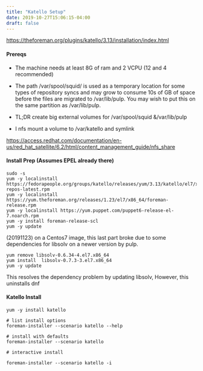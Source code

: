```yaml
---
title: "Katello Setup"
date: 2019-10-27T15:06:15-04:00
draft: false
---
```


https://theforeman.org/plugins/katello/3.13/installation/index.html


#### Prereqs

- The machine needs at least 8G of ram and 2 VCPU (12 and 4 recommended)

- The path /var/spool/squid/ is used as a temporary location for some types of repository syncs and may grow to consume 10s of GB of space before the files are migrated to /var/lib/pulp. You may wish to put this on the same partition as /var/lib/pulp.

- TL;DR create big external volumes for /var/spool/squid &/var/lib/pulp

- I nfs mount a volume to /var/katello and symlink

https://access.redhat.com/documentation/en-us/red_hat_satellite/6.2/html/content_management_guide/nfs_share


#### Install Prep (Assumes EPEL already there)
```
sudo -s
yum -y localinstall https://fedorapeople.org/groups/katello/releases/yum/3.13/katello/el7/x86_64/katello-repos-latest.rpm
yum -y localinstall https://yum.theforeman.org/releases/1.23/el7/x86_64/foreman-release.rpm
yum -y localinstall https://yum.puppet.com/puppet6-release-el-7.noarch.rpm
yum -y install foreman-release-scl
yum -y update
```

(20191123) on a Centos7 image, this last part broke due to some dependencies for libsolv on a newer version by pulp. 

```
yum remove libsolv-0.6.34-4.el7.x86_64
yum install  libsolv-0.7.3-3.el7.x86_64
yum -y update 
```

This resolves the dependency problem by updating libsolv, However, this uninstalls dnf

#### Katello Install


```
yum -y install katello

# list install options
foreman-installer --scenario katello --help

# install with defaults
foreman-installer --scenario katello 

# interactive install 

foreman-installer --scenario katello -i 

```

